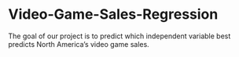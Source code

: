 # Video-Game-Sales-Regression
The goal of our project is to predict which independent variable best predicts North America’s  video game sales.
